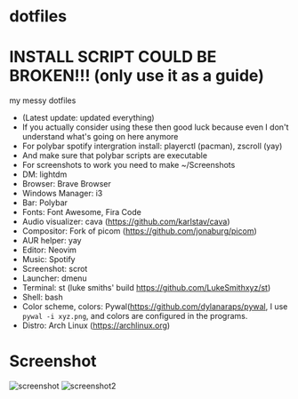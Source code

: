# dotfiles
# INSTALL SCRIPT COULD BE BROKEN!!! (only use it as a guide)
my messy dotfiles
- (Latest update: updated everything)
- If you actually consider using these then good luck because even I don't understand what's going on here anymore
- For polybar spotify intergration install: playerctl (pacman), zscroll (yay)
- And make sure that polybar scripts are executable
- For screenshots to work you need to make ~/Screenshots
- DM: lightdm
- Browser: Brave Browser
- Windows Manager: i3
- Bar: Polybar
- Fonts: Font Awesome, Fira Code
- Audio visualizer: cava (https://github.com/karlstav/cava)
- Compositor: Fork of picom (https://github.com/jonaburg/picom)
- AUR helper: yay
- Editor: Neovim
- Music: Spotify
- Screenshot: scrot
- Launcher: dmenu
- Terminal: st (luke smiths' build https://github.com/LukeSmithxyz/st)
- Shell: bash
- Color scheme, colors: Pywal(https://github.com/dylanaraps/pywal, I use `pywal -i xyz.png`, and colors are configured in the programs.
- Distro: Arch Linux (https://archlinux.org)
# Screenshot
![screenshot](https://i.imgur.com/DbrZS31.png)
![screenshot2](https://i.imgur.com/Aw13RY3.png)
